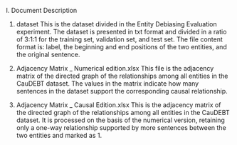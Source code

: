 I. Document Description
1. dataset
This is the dataset divided in the Entity Debiasing Evaluation experiment. The dataset is presented in txt format and divided in a ratio of 3:1:1 for the training set, validation set, and test set. The file content format is: label, the beginning and end positions of the two entities, and the original sentence.

2. Adjacency Matrix _ Numerical edition.xlsx
This file is the adjacency matrix of the directed graph of the relationships among all entities in the CauDEBT dataset. The values in the matrix indicate how many sentences in the dataset support the corresponding causal relationship.

3. Adjacency Matrix _ Causal Edition.xlsx
This is the adjacency matrix of the directed graph of the relationships among all entities in the CauDEBT dataset. It is processed on the basis of the numerical version, retaining only a one-way relationship supported by more sentences between the two entities and marked as 1.
